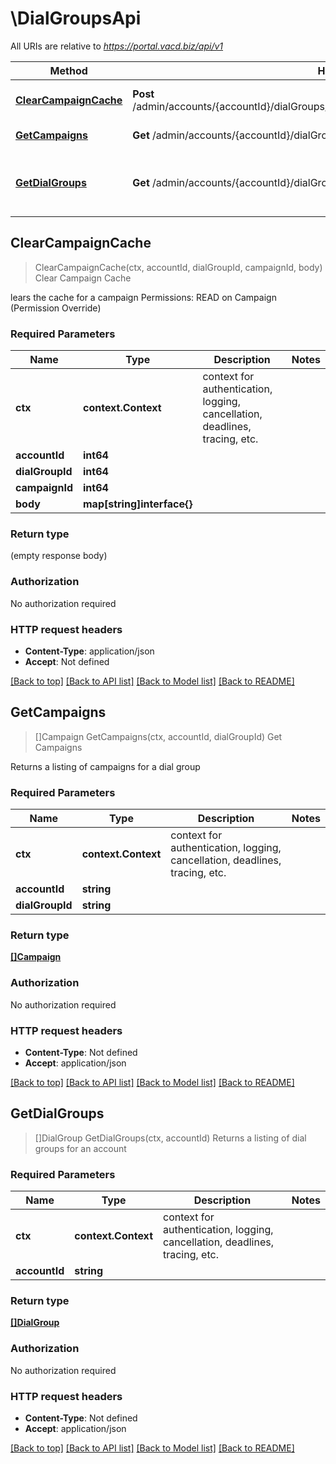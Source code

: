 # \DialGroupsApi

All URIs are relative to *https://portal.vacd.biz/api/v1*

Method | HTTP request | Description
------------- | ------------- | -------------
[**ClearCampaignCache**](DialGroupsApi.md#ClearCampaignCache) | **Post** /admin/accounts/{accountId}/dialGroups/{dialGroupId}/campaigns/{campaignId}/clearCache | Clear Campaign Cache
[**GetCampaigns**](DialGroupsApi.md#GetCampaigns) | **Get** /admin/accounts/{accountId}/dialGroups/{dialGroupId}/campaigns | Get Campaigns
[**GetDialGroups**](DialGroupsApi.md#GetDialGroups) | **Get** /admin/accounts/{accountId}/dialGroups | Returns a listing of dial groups for an account



## ClearCampaignCache

> ClearCampaignCache(ctx, accountId, dialGroupId, campaignId, body)
Clear Campaign Cache

lears the cache for a campaign  Permissions: READ on Campaign (Permission Override)

### Required Parameters


Name | Type | Description  | Notes
------------- | ------------- | ------------- | -------------
**ctx** | **context.Context** | context for authentication, logging, cancellation, deadlines, tracing, etc.
**accountId** | **int64**|  | 
**dialGroupId** | **int64**|  | 
**campaignId** | **int64**|  | 
**body** | **map[string]interface{}**|  | 

### Return type

 (empty response body)

### Authorization

No authorization required

### HTTP request headers

- **Content-Type**: application/json
- **Accept**: Not defined

[[Back to top]](#) [[Back to API list]](../README.md#documentation-for-api-endpoints)
[[Back to Model list]](../README.md#documentation-for-models)
[[Back to README]](../README.md)


## GetCampaigns

> []Campaign GetCampaigns(ctx, accountId, dialGroupId)
Get Campaigns

Returns a listing of campaigns for a dial group

### Required Parameters


Name | Type | Description  | Notes
------------- | ------------- | ------------- | -------------
**ctx** | **context.Context** | context for authentication, logging, cancellation, deadlines, tracing, etc.
**accountId** | **string**|  | 
**dialGroupId** | **string**|  | 

### Return type

[**[]Campaign**](Campaign.md)

### Authorization

No authorization required

### HTTP request headers

- **Content-Type**: Not defined
- **Accept**: application/json

[[Back to top]](#) [[Back to API list]](../README.md#documentation-for-api-endpoints)
[[Back to Model list]](../README.md#documentation-for-models)
[[Back to README]](../README.md)


## GetDialGroups

> []DialGroup GetDialGroups(ctx, accountId)
Returns a listing of dial groups for an account

### Required Parameters


Name | Type | Description  | Notes
------------- | ------------- | ------------- | -------------
**ctx** | **context.Context** | context for authentication, logging, cancellation, deadlines, tracing, etc.
**accountId** | **string**|  | 

### Return type

[**[]DialGroup**](DialGroup.md)

### Authorization

No authorization required

### HTTP request headers

- **Content-Type**: Not defined
- **Accept**: application/json

[[Back to top]](#) [[Back to API list]](../README.md#documentation-for-api-endpoints)
[[Back to Model list]](../README.md#documentation-for-models)
[[Back to README]](../README.md)

